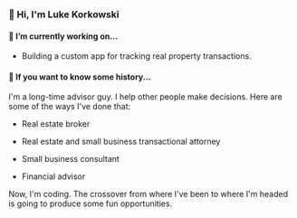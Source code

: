 ### 👋 Hi, I'm Luke Korkowski

<!--
**lukekorkowski/lukekorkowski** is a ✨ _special_ ✨ repository because its `README.md` (this file) appears on your GitHub profile.

Here are some ideas to get you started:

- 🔭 I’m currently working on ...
- 🌱 I’m currently learning ...
- 👯 I’m looking to collaborate on ...
- 🤔 I’m looking for help with ...
- 💬 Ask me about ...
- 📫 How to reach me: ...
- 😄 Pronouns: ...
- ⚡ Fun fact: ...
-->

#### 🔨 I’m currently working on...

- Building a custom app for tracking real property transactions.


#### 📜 If you want to know some history...

I'm a long-time advisor guy. I help other people make decisions. Here are some of the ways I've done that:

- Real estate broker

- Real estate and small business transactional attorney

- Small business consultant

- Financial advisor

Now, I'm coding. The crossover from where I've been to where I'm headed is going to produce some fun opportunities.
